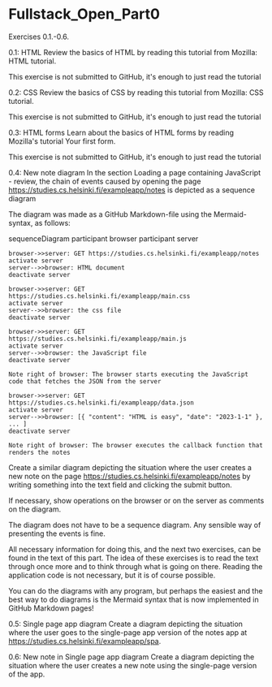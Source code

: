 # Fullstack_Open_Part0
Exercises 0.1.-0.6.

0.1: HTML
Review the basics of HTML by reading this tutorial from Mozilla: HTML tutorial.

This exercise is not submitted to GitHub, it's enough to just read the tutorial

0.2: CSS
Review the basics of CSS by reading this tutorial from Mozilla: CSS tutorial.

This exercise is not submitted to GitHub, it's enough to just read the tutorial

0.3: HTML forms
Learn about the basics of HTML forms by reading Mozilla's tutorial Your first form.

This exercise is not submitted to GitHub, it's enough to just read the tutorial

0.4: New note diagram
In the section Loading a page containing JavaScript - review, the chain of events caused by opening the page https://studies.cs.helsinki.fi/exampleapp/notes is depicted as a sequence diagram

The diagram was made as a GitHub Markdown-file using the Mermaid-syntax, as follows:

sequenceDiagram
    participant browser
    participant server

    browser->>server: GET https://studies.cs.helsinki.fi/exampleapp/notes
    activate server
    server-->>browser: HTML document
    deactivate server

    browser->>server: GET https://studies.cs.helsinki.fi/exampleapp/main.css
    activate server
    server-->>browser: the css file
    deactivate server

    browser->>server: GET https://studies.cs.helsinki.fi/exampleapp/main.js
    activate server
    server-->>browser: the JavaScript file
    deactivate server

    Note right of browser: The browser starts executing the JavaScript code that fetches the JSON from the server

    browser->>server: GET https://studies.cs.helsinki.fi/exampleapp/data.json
    activate server
    server-->>browser: [{ "content": "HTML is easy", "date": "2023-1-1" }, ... ]
    deactivate server

    Note right of browser: The browser executes the callback function that renders the notes
Create a similar diagram depicting the situation where the user creates a new note on the page https://studies.cs.helsinki.fi/exampleapp/notes by writing something into the text field and clicking the submit button.

If necessary, show operations on the browser or on the server as comments on the diagram.

The diagram does not have to be a sequence diagram. Any sensible way of presenting the events is fine.

All necessary information for doing this, and the next two exercises, can be found in the text of this part. The idea of these exercises is to read the text through once more and to think through what is going on there. Reading the application code is not necessary, but it is of course possible.

You can do the diagrams with any program, but perhaps the easiest and the best way to do diagrams is the Mermaid syntax that is now implemented in GitHub Markdown pages!

0.5: Single page app diagram
Create a diagram depicting the situation where the user goes to the single-page app version of the notes app at https://studies.cs.helsinki.fi/exampleapp/spa.

0.6: New note in Single page app diagram
Create a diagram depicting the situation where the user creates a new note using the single-page version of the app.
